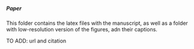 ##### Paper

This folder contains the latex files with the manuscript, as well as
a folder with low-resolution version of the figures, adn their captions.


TO ADD: url and citation